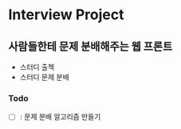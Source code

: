 # Interview Project

## 사람들한테 문제 분배해주는 웹 프론트

-   스터디 출첵
-   스터디 문제 분배

### Todo

-   [ ] : 문제 분배 알고리즘 만들기

